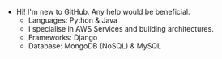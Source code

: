 - Hi! I'm new to GitHub. Any help would be beneficial.
  * Languages: Python & Java
  * I specialise in AWS Services and building architectures.
  * Frameworks: Django
  * Database: MongoDB (NoSQL) & MySQL

<!---
Kogi65/Kogi65 is a ✨ special ✨ repository because its `README.md` (this file) appears on your GitHub profile.
You can click the Preview link to take a look at your changes.
--->
